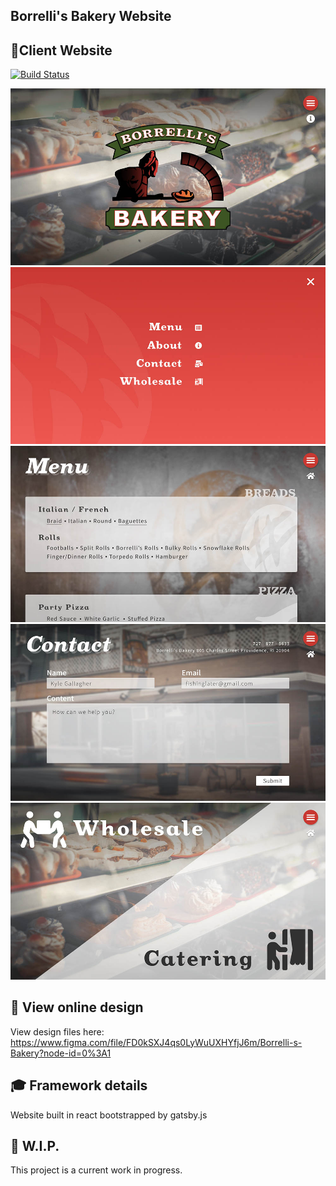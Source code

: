 ## Borrelli's Bakery Website

## 🧐Client Website
[![Build Status](https://travis-ci.org/slaterbbx/borrellis-bakery.svg?branch=master)](https://travis-ci.org/slaterbbx/borrellis-bakery)

![Gatsby Website 1](gitImages/image1.jpg)
![Gatsby Website 2](gitImages/image2.jpg)
![Gatsby Website 3](gitImages/image3.jpg)
![Gatsby Website 4](gitImages/image4.jpg)
![Gatsby Website 5](gitImages/image5.jpg)

## 🚀 View online design

View design files here: https://www.figma.com/file/FD0kSXJ4qs0LyWuUXHYfjJ6m/Borrelli-s-Bakery?node-id=0%3A1

## 🎓 Framework details

Website built in react bootstrapped by gatsby.js

## 💫 W.I.P.

This project is a current work in progress.
